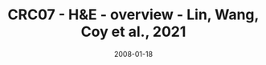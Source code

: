 ---
title: CRC07 - H&E - overview - Lin, Wang, Coy et al., 2021
image: https://labsyspharm.github.io/HTA-CRCATLAS-1/images/thumbnail-crc07-he-overview.jpg
date: '2008-01-18'
minerva_link: https://labsyspharm.github.io/HTA-CRCATLAS-1/minerva/crc07-he-overview.html
info_link: null
show_page_link: false
---